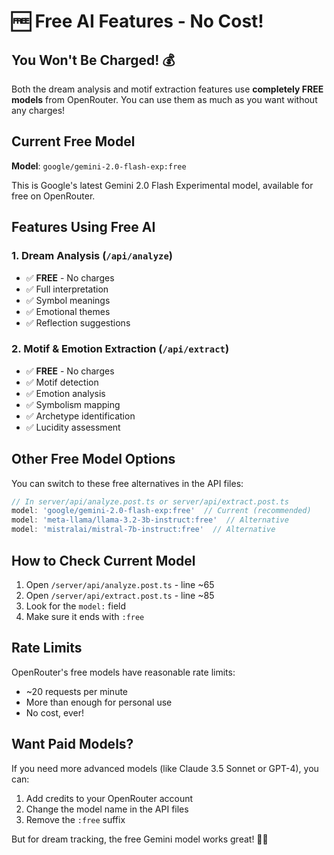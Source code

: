 # 🆓 Free AI Features - No Cost!

## You Won't Be Charged! 💰

Both the dream analysis and motif extraction features use **completely FREE models** from OpenRouter. You can use them as much as you want without any charges!

## Current Free Model

**Model**: `google/gemini-2.0-flash-exp:free`

This is Google's latest Gemini 2.0 Flash Experimental model, available for free on OpenRouter.

## Features Using Free AI

### 1. Dream Analysis (`/api/analyze`)
- ✅ **FREE** - No charges
- ✅ Full interpretation
- ✅ Symbol meanings
- ✅ Emotional themes
- ✅ Reflection suggestions

### 2. Motif & Emotion Extraction (`/api/extract`)
- ✅ **FREE** - No charges
- ✅ Motif detection
- ✅ Emotion analysis
- ✅ Symbolism mapping
- ✅ Archetype identification
- ✅ Lucidity assessment

## Other Free Model Options

You can switch to these free alternatives in the API files:

```typescript
// In server/api/analyze.post.ts or server/api/extract.post.ts
model: 'google/gemini-2.0-flash-exp:free'  // Current (recommended)
model: 'meta-llama/llama-3.2-3b-instruct:free'  // Alternative
model: 'mistralai/mistral-7b-instruct:free'  // Alternative
```

## How to Check Current Model

1. Open `/server/api/analyze.post.ts` - line ~65
2. Open `/server/api/extract.post.ts` - line ~85
3. Look for the `model:` field
4. Make sure it ends with `:free`

## Rate Limits

OpenRouter's free models have reasonable rate limits:
- ~20 requests per minute
- More than enough for personal use
- No cost, ever!

## Want Paid Models?

If you need more advanced models (like Claude 3.5 Sonnet or GPT-4), you can:
1. Add credits to your OpenRouter account
2. Change the model name in the API files
3. Remove the `:free` suffix

But for dream tracking, the free Gemini model works great! 🌙✨
